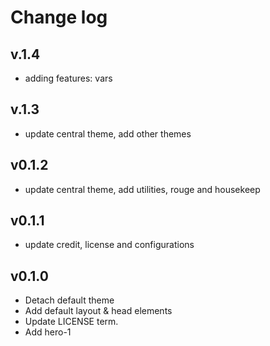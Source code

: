 <!-- central -->

# Change log

## v.1.4
- adding features: vars

## v.1.3
- update central theme, add other themes

## v0.1.2
- update central theme, add utilities, rouge and housekeep

## v0.1.1
- update credit, license and configurations

## v0.1.0
- Detach default theme
- Add default layout & head elements
- Update LICENSE term.
- Add hero-1

